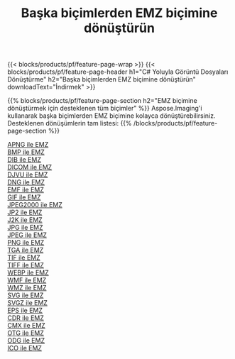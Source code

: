 ﻿---
title: Başka biçimlerden EMZ biçimine dönüştürün 
weight: 3920
url: /tr/java/conversion/to/emz 
lang: tr
langdirlevel: 2
locales: zh-hans,ja,it,ru,de,es,fr,nl,id,lt,pl,pt,vi,tr,ko,zh-hant,ar,hi,th,sv,cs,uk,he
description: Aspose.Imaging'i kullanarak başka biçimlerden EMZ biçimine kolayca dönüştürebilirsiniz
---

{{< blocks/products/pf/feature-page-wrap >}}
{{< blocks/products/pf/feature-page-header h1="C# Yoluyla Görüntü Dosyaları Dönüştürme" h2="Başka biçimlerden EMZ biçimine dönüştürün" downloadText="İndirmek" >}}


{{% blocks/products/pf/feature-page-section  h2="EMZ biçimine dönüştürmek için desteklenen tüm biçimler" %}}
Aspose.Imaging'i kullanarak başka biçimlerden EMZ biçimine kolayca dönüştürebilirsiniz.
<br/>
Desteklenen dönüşümlerin tam listesi:
{{% /blocks/products/pf/feature-page-section %}}
<div class="container-fluid productfamilypage bg-gray">
    <div class="convertypes bg-gray agp-content section">
        <div class="container">
		<div class="row other-converters">
		    <div class='col-md-2 other-converter remove-lp remove-rp'><a href="/imaging/tr/java/conversion/apng-to-emz" >APNG ile EMZ</a></div>
<div class='col-md-2 other-converter remove-lp remove-rp'><a href="/imaging/tr/java/conversion/bmp-to-emz" >BMP ile EMZ</a></div>
<div class='col-md-2 other-converter remove-lp remove-rp'><a href="/imaging/tr/java/conversion/dib-to-emz" >DIB ile EMZ</a></div>
<div class='col-md-2 other-converter remove-lp remove-rp'><a href="/imaging/tr/java/conversion/dicom-to-emz" >DICOM ile EMZ</a></div>
<div class='col-md-2 other-converter remove-lp remove-rp'><a href="/imaging/tr/java/conversion/djvu-to-emz" >DJVU ile EMZ</a></div>
<div class='col-md-2 other-converter remove-lp remove-rp'><a href="/imaging/tr/java/conversion/dng-to-emz" >DNG ile EMZ</a></div>
<div class='col-md-2 other-converter remove-lp remove-rp'><a href="/imaging/tr/java/conversion/emf-to-emz" >EMF ile EMZ</a></div>
<div class='col-md-2 other-converter remove-lp remove-rp'><a href="/imaging/tr/java/conversion/gif-to-emz" >GIF ile EMZ</a></div>
<div class='col-md-2 other-converter remove-lp remove-rp'><a href="/imaging/tr/java/conversion/jpeg2000-to-emz" >JPEG2000 ile EMZ</a></div>
<div class='col-md-2 other-converter remove-lp remove-rp'><a href="/imaging/tr/java/conversion/jp2-to-emz" >JP2 ile EMZ</a></div>
<div class='col-md-2 other-converter remove-lp remove-rp'><a href="/imaging/tr/java/conversion/j2k-to-emz" >J2K ile EMZ</a></div>
<div class='col-md-2 other-converter remove-lp remove-rp'><a href="/imaging/tr/java/conversion/jpg-to-emz" >JPG ile EMZ</a></div>
<div class='col-md-2 other-converter remove-lp remove-rp'><a href="/imaging/tr/java/conversion/jpeg-to-emz" >JPEG ile EMZ</a></div>
<div class='col-md-2 other-converter remove-lp remove-rp'><a href="/imaging/tr/java/conversion/png-to-emz" >PNG ile EMZ</a></div>
<div class='col-md-2 other-converter remove-lp remove-rp'><a href="/imaging/tr/java/conversion/tga-to-emz" >TGA ile EMZ</a></div>
<div class='col-md-2 other-converter remove-lp remove-rp'><a href="/imaging/tr/java/conversion/tif-to-emz" >TIF ile EMZ</a></div>
<div class='col-md-2 other-converter remove-lp remove-rp'><a href="/imaging/tr/java/conversion/tiff-to-emz" >TIFF ile EMZ</a></div>
<div class='col-md-2 other-converter remove-lp remove-rp'><a href="/imaging/tr/java/conversion/webp-to-emz" >WEBP ile EMZ</a></div>
<div class='col-md-2 other-converter remove-lp remove-rp'><a href="/imaging/tr/java/conversion/wmf-to-emz" >WMF ile EMZ</a></div>
<div class='col-md-2 other-converter remove-lp remove-rp'><a href="/imaging/tr/java/conversion/wmz-to-emz" >WMZ ile EMZ</a></div>
<div class='col-md-2 other-converter remove-lp remove-rp'><a href="/imaging/tr/java/conversion/svg-to-emz" >SVG ile EMZ</a></div>
<div class='col-md-2 other-converter remove-lp remove-rp'><a href="/imaging/tr/java/conversion/svgz-to-emz" >SVGZ ile EMZ</a></div>
<div class='col-md-2 other-converter remove-lp remove-rp'><a href="/imaging/tr/java/conversion/eps-to-emz" >EPS ile EMZ</a></div>
<div class='col-md-2 other-converter remove-lp remove-rp'><a href="/imaging/tr/java/conversion/cdr-to-emz" >CDR ile EMZ</a></div>
<div class='col-md-2 other-converter remove-lp remove-rp'><a href="/imaging/tr/java/conversion/cmx-to-emz" >CMX ile EMZ</a></div>
<div class='col-md-2 other-converter remove-lp remove-rp'><a href="/imaging/tr/java/conversion/otg-to-emz" >OTG ile EMZ</a></div>
<div class='col-md-2 other-converter remove-lp remove-rp'><a href="/imaging/tr/java/conversion/odg-to-emz" >ODG ile EMZ</a></div>
<div class='col-md-2 other-converter remove-lp remove-rp'><a href="/imaging/tr/java/conversion/ico-to-emz" >ICO ile EMZ</a></div>
                </div>
        </div>
    </div>
</div>
<br/>

